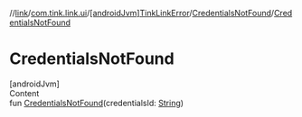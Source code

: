 //[link](../../../index.md)/[com.tink.link.ui](../../index.md)/[[androidJvm]TinkLinkError](../index.md)/[CredentialsNotFound](index.md)/[CredentialsNotFound](-credentials-not-found.md)



# CredentialsNotFound  
[androidJvm]  
Content  
fun [CredentialsNotFound](-credentials-not-found.md)(credentialsId: [String](https://kotlinlang.org/api/latest/jvm/stdlib/kotlin/-string/index.html))  



